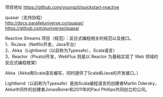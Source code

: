 项目地址
https://github.com/youngzil/quickstart-reactive




quasar（支持协程）  
http://docs.paralleluniverse.co/quasar/  
https://github.com/puniverse/quasar  





Reactive Streams 项目（规范）：反应式编程相关的规范以及接口。  
1、RxJava（Netflix开发，Java平台）    
2、Akka（Lightbend（以前称为Typesafe），Scala语言）  
3、Reactor（Pivatol开发，WebFlux 则是以 Reactor 为基础实现了 Web 领域的反应式编程框架）  


Akka（Akka用Scala语言编写，同时提供了Scala和Java的开发接口。）  

Lightbend（以前称为Typesafe）是由Scala编程语言的创建者Martin Odersky，Akka中间件的创建者JonasBonér和2011年的Paul Phillips共同创立的公司。





